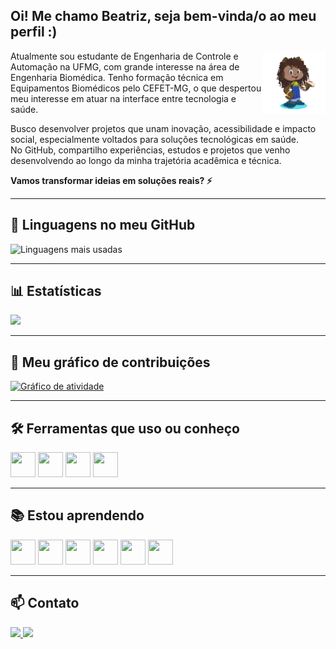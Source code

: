 ## Oi! Me chamo Beatriz, seja bem-vinda/o ao meu perfil :)

<img src="octocat-1753817286070.png" alt="Avatar de Beatriz" width="100" align="right" />

Atualmente sou estudante de Engenharia de Controle e Automação na UFMG, com grande interesse na área de Engenharia Biomédica. Tenho formação técnica em Equipamentos Biomédicos pelo CEFET-MG, o que despertou meu interesse em atuar na interface entre tecnologia e saúde.

Busco desenvolver projetos que unam inovação, acessibilidade e impacto social, especialmente voltados para soluções tecnológicas em saúde.  
No GitHub, compartilho experiências, estudos e projetos que venho desenvolvendo ao longo da minha trajetória acadêmica e técnica.

**Vamos transformar ideias em soluções reais? ⚡**

---

## 🚀 Linguagens no meu GitHub

![Linguagens mais usadas](https://github-readme-stats.vercel.app/api/top-langs/?username=becardo&layout=donut&theme=dracula)

---

## 📊 Estatísticas

<a href="https://github.com/becardo">
  <img height="180em" src="https://github-readme-stats.vercel.app/api?username=becardo&show_icons=true&theme=dracula&include_all_commits=true&count_private=true"/>
</a>

---

## 🧠 Meu gráfico de contribuições

[![Gráfico de atividade](https://github-readme-activity-graph.vercel.app/graph?username=becardo&theme=dracula)](https://github.com/ashutosh00710/github-readme-activity-graph)

---

## 🛠️ Ferramentas que uso ou conheço

<div>
  <img src="https://cdn.jsdelivr.net/gh/devicons/devicon/icons/git/git-original.svg" width="40" height="40"/>
  <img src="https://cdn.jsdelivr.net/gh/devicons/devicon/icons/vscode/vscode-original.svg" width="40" height="40"/>
  <img src="https://cdn.jsdelivr.net/gh/devicons/devicon/icons/github/github-original.svg" width="40" height="40"/>
  <img src="https://cdn.jsdelivr.net/gh/devicons/devicon/icons/bash/bash-original.svg" width="40" height="40"/>
</div>

---

## 📚 Estou aprendendo

<div>
  <img src="https://cdn.jsdelivr.net/gh/devicons/devicon/icons/cplusplus/cplusplus-original.svg" width="40" height="40"/>
  <img src="https://cdn.jsdelivr.net/gh/devicons/devicon/icons/html5/html5-original.svg" width="40" height="40"/> 
  <img src="https://cdn.jsdelivr.net/gh/devicons/devicon/icons/css3/css3-original.svg" width="40" height="40"/> 
  <img src="https://cdn.jsdelivr.net/gh/devicons/devicon/icons/javascript/javascript-original.svg" width="40" height="40"/> 
  <img src="https://cdn.jsdelivr.net/gh/devicons/devicon/icons/java/java-original.svg" width="40" height="40"/> 
  <img src="https://cdn.jsdelivr.net/gh/devicons/devicon/icons/linux/linux-original.svg" width="40" height="40"/>
</div>

---

## 📫 Contato

<div>
  <a href="mailto:ana.beatrizsc.0702@gmail.com">
    <img src="https://img.shields.io/badge/Gmail-D14836?style=for-the-badge&logo=gmail&logoColor=white">
  </a>
  <a href="https://www.linkedin.com/in/ana-beatriz-s-75b391207" target="_blank">
    <img src="https://img.shields.io/badge/-LinkedIn-%230077B5?style=for-the-badge&logo=linkedin&logoColor=white">
  </a>
</div>
